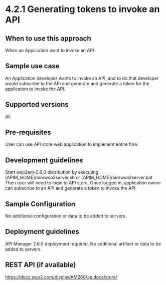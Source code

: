 # 4.2.1 Generating tokens to invoke an API

## When to use this approach
When an Application want to invoke an API

## Sample use case
An Application developer wants to invoke an API, and to do that developer would subscribe to the API and generate and generate a token for the application to invoke the API.

## Supported versions
All

## Pre-requisites
User can use API store web application to implement entire flow

## Development guidelines
Start wso2am-2.6.0 distribution by executing [APIM_HOME]/bin/wso2server.sh or [APIM_HOME]/bin/wso2server.bat 
Then user will need to login to API store. Once logged in, application owner can subscribe to an API and generate a token to invoke the API.

## Sample Configuration
No additional configuration or data to be added to servers.

## Deployment guidelines
API Manager 2.6.0 deployment required. No additional artifact or data to be added to servers.

## REST API (if available)
https://docs.wso2.com/display/AM260/apidocs/store/
